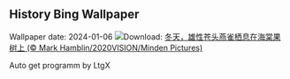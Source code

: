 ## History Bing Wallpaper
Wallpaper date: 2024-01-06
![](https://www.bing.com/th?id=OHR.CrabappleChaffinch_ZH-CN4458529756_UHD.jpg&w=1000)Download: [冬天，雄性苍头燕雀栖息在海棠果树上 (© Mark Hamblin/2020VISION/Minden Pictures)](https://www.bing.com/th?id=OHR.CrabappleChaffinch_ZH-CN4458529756_UHD.jpg)

Auto get programm by LtgX
